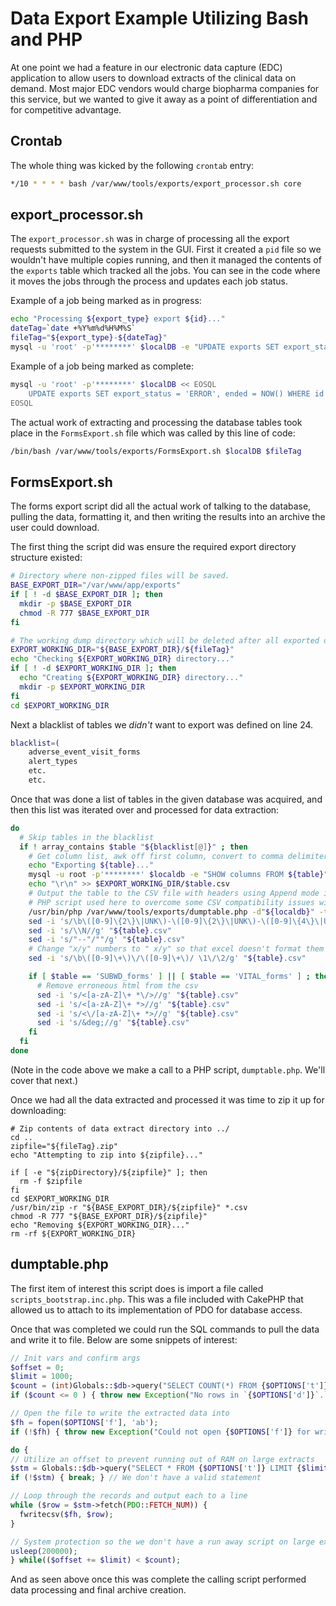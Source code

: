 # Data Export Example Utilizing Bash and PHP

At one point we had a feature in our electronic data capture (EDC) application to allow users to download extracts of the clinical data on demand.  Most major EDC vendors would charge biopharma companies for this service, but we wanted to give it away as a point of differentiation and for competitive advantage.

## Crontab

The whole thing was kicked by the following `crontab` entry:

```bash
*/10 * * * * bash /var/www/tools/exports/export_processor.sh core
```

## export_processor.sh

The `export_processor.sh` was in charge of processing all the export requests submitted to the system in the GUI.  First it created a `pid` file so we wouldn't have multiple copies running, and then it managed the contents of the `exports` table which tracked all the jobs.  You can see in the code where it moves the jobs through the process and updates each job status.

Example of a job being marked as in progress:
```bash
echo "Processing ${export_type} export ${id}..."
dateTag=`date +%Y%m%d%H%M%S`
fileTag="${export_type}-${dateTag}"
mysql -u 'root' -p'********' $localDB -e "UPDATE exports SET export_status = 'RUNNING', started = NOW(), pid = $$ WHERE id = ${id}"
```

Example of a job being marked as complete:
```bash
mysql -u 'root' -p'********' $localDB << EOSQL
    UPDATE exports SET export_status = 'ERROR', ended = NOW() WHERE id = ${id};
EOSQL
```

The actual work of extracting and processing the database tables took place in the `FormsExport.sh` file which was called by this line of code:

```bash
/bin/bash /var/www/tools/exports/FormsExport.sh $localDB $fileTag
```

## FormsExport.sh

The forms export script did all the actual work of talking to the database, pulling the data, formatting it, and then writing the results into an archive the user could download.

The first thing the script did was ensure the required export directory structure existed:

```bash
# Directory where non-zipped files will be saved.
BASE_EXPORT_DIR="/var/www/app/exports"
if [ ! -d $BASE_EXPORT_DIR ]; then
  mkdir -p $BASE_EXPORT_DIR
  chmod -R 777 $BASE_EXPORT_DIR
fi

# The working dump directory which will be deleted after all exported data files are zipped
EXPORT_WORKING_DIR="${BASE_EXPORT_DIR}/${fileTag}"
echo "Checking ${EXPORT_WORKING_DIR} directory..."
if [ ! -d $EXPORT_WORKING_DIR ]; then
  echo "Creating ${EXPORT_WORKING_DIR} directory..."
  mkdir -p $EXPORT_WORKING_DIR
fi
cd $EXPORT_WORKING_DIR
```

Next a blacklist of tables we *didn't* want to export was defined on line 24.

```bash
blacklist=(
    adverse_event_visit_forms
    alert_types
    etc.
    etc.
```

Once that was done a list of tables in the given database was acquired, and then this list was iterated over and processed for data extraction:

```bash
do
  # Skip tables in the blacklist
  if ! array_contains $table "${blacklist[@]}" ; then
    # Get column list, awk off first column, convert to comma delimiter, and remove trailing comma.
    echo "Exporting ${table}..."
    mysql -u root -p'********' $localdb -e "SHOW columns FROM ${table}" | awk '{if (NR>1) {print $1;}}' | perl -pe '(eof)?s/\s+$//:s/\s+$/,/' > $EXPORT_WORKING_DIR/$table.csv
    echo "\r\n" >> $EXPORT_WORKING_DIR/$table.csv
    # Output the table to the CSV file with headers using Append mode in PHP
    # PHP script used here to overcome some CSV compatibility issues with MySQL's data output
    /usr/bin/php /var/www/tools/exports/dumptable.php -d"${localdb}" -t"${table}" -f"${EXPORT_WORKING_DIR}/${table}.csv"
    sed -i 's/\b\([0-9]\{2\}\|UNK\)-\([0-9]\{2\}\|UNK\)-\([0-9]\{4\}\|UNK\)/\2\/\1\/\3/g' "${table}.csv"
    sed -i 's/\\N//g' "${table}.csv"
    sed -i 's/"--"/""/g' "${table}.csv"
    # Change "x/y" numbers to " x/y" so that excel doesn't format them to dates
    sed -i 's/\b\([0-9]\+\)\/\([0-9]\+\)/ \1\/\2/g' "${table}.csv"

    if [ $table == 'SUBWD_forms' ] || [ $table == 'VITAL_forms' ] ; then
      # Remove erroneous html from the csv
      sed -i 's/<[a-zA-Z]\+ *\/>//g' "${table}.csv"
      sed -i 's/<[a-zA-Z]\+ *>//g' "${table}.csv"
      sed -i 's/<\/[a-zA-Z]\+ *>//g' "${table}.csv"
      sed -i 's/&deg;//g' "${table}.csv"
    fi
  fi
done
```

(Note in the code above we make a call to a PHP script, `dumptable.php`.  We'll cover that next.)

Once we had all the data extracted and processed it was time to zip it up for downloading:

```
# Zip contents of data extract directory into ../
cd ..
zipfile="${fileTag}.zip"
echo "Attempting to zip into ${zipfile}..."

if [ -e "${zipDirectory}/${zipfile}" ]; then
  rm -f $zipfile
fi
cd $EXPORT_WORKING_DIR
/usr/bin/zip -r "${BASE_EXPORT_DIR}/${zipfile}" *.csv
chmod -R 777 "${BASE_EXPORT_DIR}/${zipfile}"
echo "Removing ${EXPORT_WORKING_DIR}..."
rm -rf ${EXPORT_WORKING_DIR}
```

##  dumptable.php

The first item of interest this script does is import a file called `scripts_bootstrap.inc.php`.  This was a file included with CakePHP that allowed us to attach to its implementation of PDO for database access.  

Once that was completed we could run the SQL commands to pull the data and write it to file.  Below are some snippets of interest:

```php
// Init vars and confirm args
$offset = 0;
$limit = 1000;
$count = (int)Globals::$db->query("SELECT COUNT(*) FROM {$OPTIONS['t']}")->fetchColumn();
if ($count <= 0 ) { throw new Exception("No rows in `{$OPTIONS['d']}`.`{$OPTIONS['t']}`"); }

// Open the file to write the extracted data into
$fh = fopen($OPTIONS['f'], 'ab');
if (!$fh) { throw new Exception("Could not open {$OPTIONS['f']} for writing."); }

do {
// Utilize an offset to prevent running out of RAM on large extracts
$stm = Globals::$db->query("SELECT * FROM {$OPTIONS['t']} LIMIT {$limit} OFFSET {$offset}");
if (!$stm) { break; } // We don't have a valid statement

// Loop through the records and output each to a line
while ($row = $stm->fetch(PDO::FETCH_NUM)) {
  fwritecsv($fh, $row);
}

// System protection so the we don't have a run away script on large extracts
usleep(200000);
} while(($offset += $limit) < $count);
```

And as seen above once this was complete the calling script performed data processing and final archive creation.
